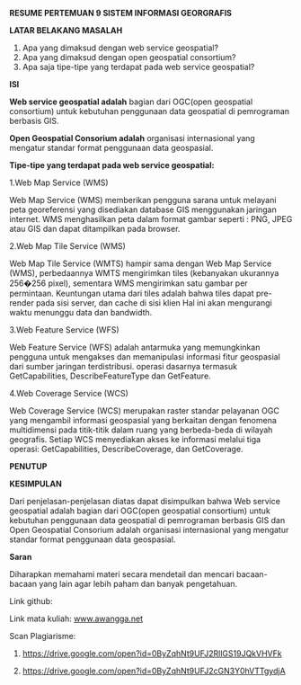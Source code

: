 **RESUME PERTEMUAN 9 SISTEM INFORMASI GEORGRAFIS**

**LATAR BELAKANG MASALAH**

1. Apa yang dimaksud dengan web service geospatial?
2. Apa yang dimaksud dengan open geospatial consortium?
3. Apa saja tipe-tipe yang terdapat pada web service geospatial?

**ISI**

**Web service geospatial adalah** bagian dari OGC(open geospatial consortium) untuk kebutuhan penggunaan data geospatial di pemrograman berbasis GIS.

**Open Geospatial Consorium adalah** organisasi internasional yang mengatur standar format penggunaan data geospasial.

**Tipe-tipe yang terdapat pada web service geospatial:**

1.Web Map Service (WMS)

Web Map Service (WMS) memberikan pengguna sarana untuk melayani peta georeferensi yang disediakan database GIS menggunakan jaringan internet. WMS menghasilkan peta dalam format gambar seperti : PNG, JPEG atau GIS dan dapat ditampilkan pada browser.

2.Web Map Tile Service (WMS)

Web Map Tile Service (WMTS) hampir sama dengan Web Map Service (WMS), perbedaannya WMTS mengirimkan tiles (kebanyakan ukurannya 256�256 pixel), sementara WMS mengirimkan satu gambar per permintaan. Keuntungan utama dari tiles adalah bahwa tiles dapat pre-render pada sisi server, dan cache di sisi klien Hal ini akan mengurangi waktu menunggu data dan bandwidth.

3.Web Feature Service (WFS)

Web Feature Service (WFS) adalah antarmuka yang memungkinkan pengguna untuk mengakses dan memanipulasi informasi fitur geospasial dari sumber jaringan terdistribusi. operasi dasarnya termasuk GetCapabilities, DescribeFeatureType dan GetFeature.

4.Web Coverage Service (WCS)

Web Coverage Service (WCS) merupakan raster standar pelayanan OGC yang mengambil informasi geospasial yang berkaitan dengan fenomena multidimensi pada titik-titik dalam ruang yang berbeda-beda di wilayah geografis. Setiap WCS menyediakan akses ke informasi melalui tiga operasi: GetCapabilities, DescribeCoverage, dan GetCoverage.

**PENUTUP**

**KESIMPULAN**

Dari penjelasan-penjelasan diatas dapat disimpulkan bahwa Web service geospatial adalah bagian dari OGC(open geospatial consortium) untuk kebutuhan penggunaan data geospatial di pemrograman berbasis GIS dan Open Geospatial Consorium adalah organisasi internasional yang mengatur standar format penggunaan data geospasial.

**Saran**

Diharapkan memahami materi secara mendetail dan mencari bacaan-bacaan yang lain agar lebih paham dan banyak pengetahuan.

Link github:

Link mata kuliah: www.awangga.net

Scan Plagiarisme:

1. https://drive.google.com/open?id=0ByZqhNt9UFJ2RllGS19JQkVHVFk

2. https://drive.google.com/open?id=0ByZqhNt9UFJ2cGN3Y0hVTTgydjA